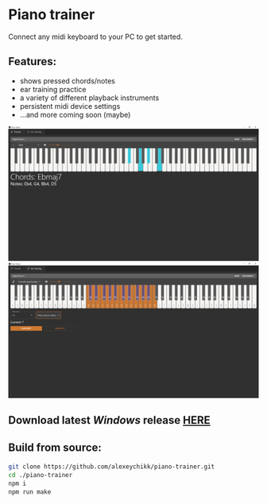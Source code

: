 # Piano trainer

Connect any midi keyboard to your PC to get started.

## Features:

- shows pressed chords/notes
- ear training practice
- a variety of different playback instruments
- persistent midi device settings
- ...and more coming soon (maybe)

![chords](screenshots/chords.png 'Chords')
![ear training](screenshots/ear_training.png 'Ear training')

## Download latest _Windows_ release [HERE](https://github.com/alexeychikk/piano-trainer/releases/latest)

## Build from source:

```bash
git clone https://github.com/alexeychikk/piano-trainer.git
cd ./piano-trainer
npm i
npm run make
```
